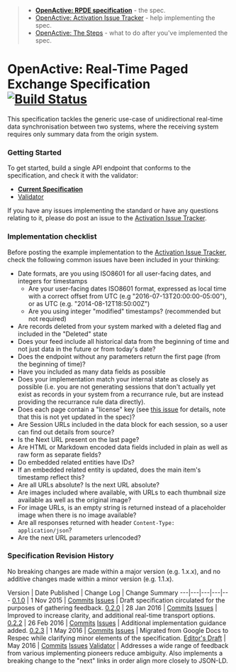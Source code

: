 > - **[OpenActive: RPDE specification](hhttps://github.com/openactive/realtime-paged-data-exchange/blob/master/README.md)** - the spec.
> - [OpenActive: Activation Issue Tracker](https://github.com/openactive/activation) - help implementing the spec. 
> - [OpenActive: The Steps](https://www.openactive.io/technology.html#the-steps) - what to do after you've implemented the spec. 

# OpenActive: Real-Time Paged Exchange Specification [![Build Status](https://travis-ci.org/openactive/realtime-paged-data-exchange.svg?branch=master)](https://travis-ci.org/openactive/realtime-paged-data-exchange)

This specification tackles the generic use-case of unidirectional real-time data synchronisation between two systems, where the receiving system requires only summary data from the origin system.

[//]: # (Below the SNIP is included in Openactive.io)
[//]: # (_SNIP_)

###  Getting Started

To get started, build a single API endpoint that conforms to the specification, and check it with the validator:

- **[Current Specification](https://www.openactive.io/realtime-paged-data-exchange/)**
- [Validator](https://www.openactive.io/endpoint-validator/)

If you have any issues implementing the standard or have any questions relating to it, please do post an issue to the [Activation Issue Tracker](https://github.com/openactive/activation).

###  Implementation checklist

Before posting the example implementation to the [Activation Issue Tracker](https://github.com/openactive/activation/issues), check the following common issues have been included in your thinking:

- Date formats, are you using ISO8601 for all user-facing dates, and integers for timestamps
  - Are your user-facing dates ISO8601 format, expressed as local time with a correct offset from UTC (e.g "2016-07-13T20:00:00-05:00"), or as UTC (e.g. "2014-08-12T18:50:00Z")
  - Are you using integer "modified" timestamps? (recommended but not required)
- Are records deleted from your system marked with a deleted flag and included in the "Deleted" state
- Does your feed include all historical data from the beginning of time and not just data in the future or from today's date? 
- Does the endpoint without any parameters return the first page (from the beginning of time)?
- Have you included as many data fields as possible
- Does your implementation match your internal state as closely as possible (i.e. you are not generating sessions that don't actually yet exist as records in your system from a recurrance rule, but are instead providing the recurrance rule data directly).
- Does each page contain a "license" key (see [this issue](https://github.com/openactive/activation/issues/19) for details, note that this is not yet updated in the spec)?
- Are Session URLs included in the data block for each session, so a user can find out details from source?
- Is the Next URL present on the last page?
- Are HTML or Markdown encoded data fields included in plain as well as raw form as separate fields?
- Do embedded related entities have IDs?
- If an embedded related entity is updated, does the main item's timestamp reflect this?
- Are all URLs absolute? Is the next URL absolute?
- Are images included where available, with URLs to each thumbnail size available as well as the original image?
- For image URLs, is an empty string is returned instead of a placeholder image when there is no image available?
- Are all responses returned with header `Content-Type: application/json`?
- Are the next URL parameters urlencoded?

### Specification Revision History

No breaking changes are made within a major version (e.g. 1.x.x), and no additive changes made within a minor version (e.g. 1.1.x).

Version | Date Published | Change Log | Change Summary
---|---|---|---|---
 [0.1.0](https://www.openactive.io/realtime-paged-data-exchange/0.1.0/) | 1 Nov 2015  | [Commits](https://github.com/openactive/realtime-paged-data-exchange/commits/master/0.1.0/index.html) [Issues](https://github.com/openactive/realtime-paged-data-exchange/milestones/0.1.0) | Draft specification circulated for the purposes of gathering feedback.
 [0.2.0](https://www.openactive.io/realtime-paged-data-exchange/0.2.0/) | 28 Jan 2016 | [Commits](https://github.com/openactive/realtime-paged-data-exchange/commits/master/0.2.0/index.html) [Issues](https://github.com/openactive/realtime-paged-data-exchange/milestones/0.2.0) | Improved to increase clarity, and additional real-time transport options.
 [0.2.2](https://www.openactive.io/realtime-paged-data-exchange/0.2.2/) | 26 Feb 2016 | [Commits](https://github.com/openactive/realtime-paged-data-exchange/commits/master/0.2.2/index.html) [Issues](https://github.com/openactive/realtime-paged-data-exchange/milestones/0.2.2) | Additional implementation guidance added.
 [0.2.3](https://www.openactive.io/realtime-paged-data-exchange/0.2.3/) | 1 May 2016 | [Commits](https://github.com/openactive/realtime-paged-data-exchange/commits/master/0.2.3/index.html) [Issues](https://github.com/openactive/realtime-paged-data-exchange/milestones/0.2.3) | Migrated from Google Docs to Respec while clarifying minor elements of the specification.
 [Editor's Draft](https://www.openactive.io/realtime-paged-data-exchange/) | May 2016 | [Commits](https://github.com/openactive/realtime-paged-data-exchange/commits/master/EditorsDraft/index.html)  [Issues](https://github.com/openactive/realtime-paged-data-exchange/milestones/Editor's%20Draft) [Validator](https://www.openactive.io/endpoint-validator/) | Addresses a wide range of feedback from various implementing pioneers reduce ambiguity. Also implements a breaking change to the "next" links in order align more closely to JSON-LD.
